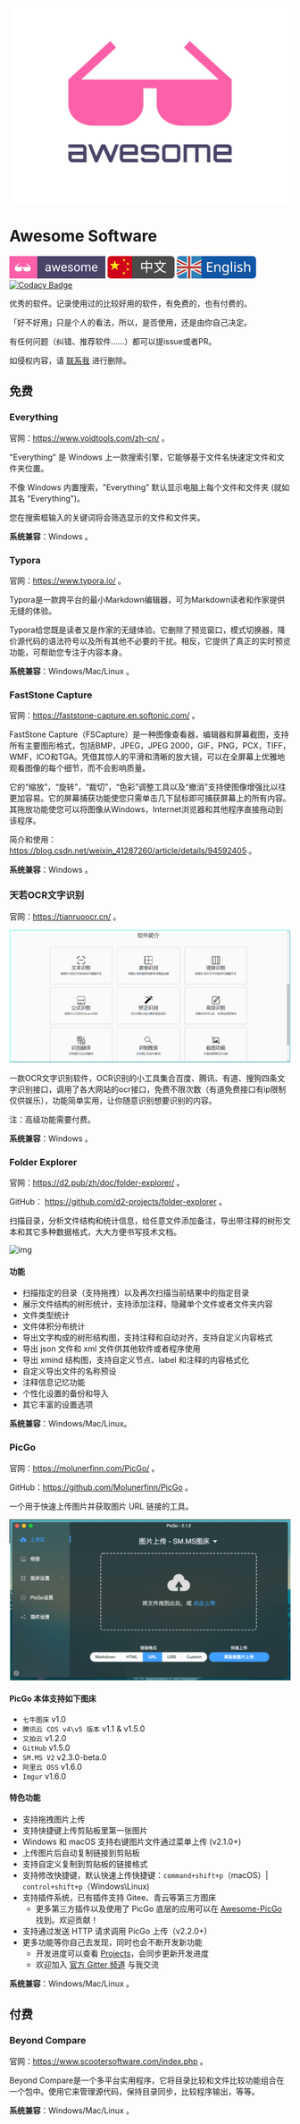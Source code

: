 <div align="center">
	<img width="500" height="350" src="./media/awesome-logo.svg" alt="Awesome">
</div>

# Awesome Software

![Awesome](./media/awesome.svg) [![chinese](./media/chinese.svg)](https://github.com/yansheng836/awesome-software/blob/master/README.md) [![english](./media/english.svg)](https://github.com/yansheng836/awesome-software/blob/master/README-en.md) [![Codacy Badge](https://app.codacy.com/project/badge/Grade/d61b6b748e4c4f5ba29e29da826ce4f4)](https://www.codacy.com?utm_source=github.com&amp;utm_medium=referral&amp;utm_content=yansheng836/awesome-software&amp;utm_campaign=Badge_Grade)

优秀的软件。记录使用过的比较好用的软件，有免费的，也有付费的。

「好不好用」只是个人的看法，所以，是否使用，还是由你自己决定。

有任何问题（纠错、推荐软件……）都可以提issue或者PR。

如侵权内容，请 [联系我](<mailto:sheng.yan836@gmail.com>) 进行删除。

## 免费

### Everything

官网：<https://www.voidtools.com/zh-cn/> 。

"Everything" 是 Windows 上一款搜索引擎，它能够基于文件名快速定文件和文件夹位置。

不像 Windows 内置搜索，"Everything" 默认显示电脑上每个文件和文件夹 (就如其名 "Everything")。

您在搜索框输入的关键词将会筛选显示的文件和文件夹。

**系统兼容**：Windows 。

### Typora

官网：<https://www.typora.io/> 。

Typora是一款跨平台的最小Markdown编辑器，可为Markdown读者和作家提供无缝的体验。

Typora给您既是读者又是作家的无缝体验。它删除了预览窗口，模式切换器，降价源代码的语法符号以及所有其他不必要的干扰。相反，它提供了真正的实时预览功能，可帮助您专注于内容本身。

**系统兼容**：Windows/Mac/Linux 。

### FastStone Capture

官网：<https://faststone-capture.en.softonic.com/> 。

FastStone Capture（FSCapture）是一种图像查看器，编辑器和屏幕截图，支持所有主要图形格式，包括BMP，JPEG，JPEG 2000，GIF，PNG，PCX，TIFF，WMF，ICO和TGA。凭借其惊人的平滑和清晰的放大镜，可以在全屏幕上优雅地观看图像的每个细节，而不会影响质量。

它的“缩放”，“旋转”，“裁切”，“色彩”调整工具以及“撤消”支持使图像增强比以往更加容易。它的屏幕捕获功能使您只需单击几下鼠标即可捕获屏幕上的所有内容。其拖放功能使您可以将图像从Windows，Internet浏览器和其他程序直接拖动到该程序。

简介和使用：<https://blog.csdn.net/weixin_41287260/article/details/94592405> 。

**系统兼容**：Windows 。

### 天若OCR文字识别

官网：<https://tianruoocr.cn/> 。

![1600491761160](./assets/1600491761160.png)

一款OCR文字识别软件，OCR识别的小工具集合百度、腾讯、有道、搜狗四条文字识别接口，调用了各大网站的ocr接口，免费不限次数（有道免费接口有ip限制仅供娱乐），功能简单实用，让你随意识别想要识别的内容。

注：高级功能需要付费。

**系统兼容**：Windows 。

### Folder Explorer

官网：<https://d2.pub/zh/doc/folder-explorer/> 。

GitHub： <https://github.com/d2-projects/folder-explorer> 。

扫描目录，分析文件结构和统计信息，给任意文件添加备注，导出带注释的树形文本和其它多种数据格式，大大方便书写技术文档。

![img](https://cdn.d2.pub/files/image-hosting/20190926165542.png)

#### 功能

- 扫描指定的目录（支持拖拽）以及再次扫描当前结果中的指定目录
- 展示文件结构的树形统计，支持添加注释，隐藏单个文件或者文件夹内容
- 文件类型统计
- 文件体积分布统计
- 导出文字构成的树形结构图，支持注释和自动对齐，支持自定义内容格式
- 导出 json 文件和 xml 文件供其他软件或者程序使用
- 导出 xmind 结构图，支持自定义节点、label 和注释的内容格式化
- 自定义导出文件的名称预设
- 注释信息记忆功能
- 个性化设置的备份和导入
- 其它丰富的设置选项

**系统兼容**：Windows/Mac/Linux。

### PicGo

官网：<https://molunerfinn.com/PicGo/> 。

GitHub：<https://github.com/Molunerfinn/PicGo> 。

一个用于快速上传图片并获取图片 URL 链接的工具。

![1600494406596](./assets/1600494406596.png)

#### PicGo 本体支持如下图床

- `七牛图床` v1.0
- `腾讯云 COS v4\v5 版本` v1.1 & v1.5.0
- `又拍云` v1.2.0
- `GitHub` v1.5.0
- `SM.MS V2` v2.3.0-beta.0
- `阿里云 OSS` v1.6.0
- `Imgur` v1.6.0

#### 特色功能

- 支持拖拽图片上传
- 支持快捷键上传剪贴板里第一张图片
- Windows 和 macOS 支持右键图片文件通过菜单上传 (v2.1.0+)
- 上传图片后自动复制链接到剪贴板
- 支持自定义复制到剪贴板的链接格式
- 支持修改快捷键，默认快速上传快捷键：`command+shift+p`（macOS）| `control+shift+p`（Windows\Linux)
- 支持插件系统，已有插件支持 Gitee、青云等第三方图床
  - 更多第三方插件以及使用了 PicGo 底层的应用可以在 [Awesome-PicGo](https://github.com/PicGo/Awesome-PicGo) 找到。欢迎贡献！
- 支持通过发送 HTTP 请求调用 PicGo 上传（v2.2.0+)
- 更多功能等你自己去发现，同时也会不断开发新功能
  - 开发进度可以查看 [Projects](https://github.com/Molunerfinn/PicGo/projects)，会同步更新开发进度
  - 欢迎加入 [官方 Gitter 频道](https://gitter.im/picgo-all/PicGo?utm_source=share-link&utm_medium=link&utm_campaign=share-link) 与我交流

**系统兼容**：Windows/Mac/Linux 。

## 付费

### Beyond Compare

官网：<https://www.scootersoftware.com/index.php> 。

Beyond Compare是一个多平台实用程序，它将目录比较和文件比较功能组合在一个包中。使用它来管理源代码，保持目录同步，比较程序输出，等等。

**系统兼容**：Windows/Mac/Linux 。